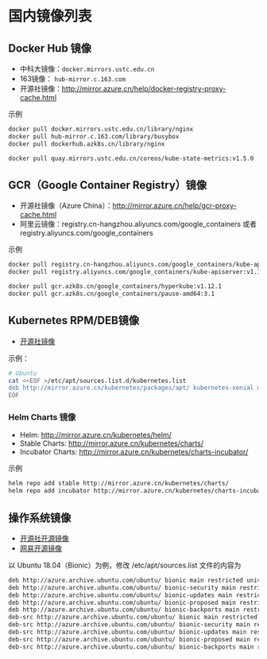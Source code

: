 # 国内镜像列表

## Docker Hub 镜像

- 中科大镜像：`docker.mirrors.ustc.edu.cn`
- 163镜像： `hub-mirror.c.163.com`
- 开源社镜像：<http://mirror.azure.cn/help/docker-registry-proxy-cache.html>

示例

```sh
docker pull docker.mirrors.ustc.edu.cn/library/nginx
docker pull hub-mirror.c.163.com/library/busybox
docker pull dockerhub.azk8s.cn/library/nginx

docker pull quay.mirrors.ustc.edu.cn/coreos/kube-state-metrics:v1.5.0
```

## GCR（Google Container Registry）镜像

- 开源社镜像（Azure China）：http://mirror.azure.cn/help/gcr-proxy-cache.html
- 阿里云镜像：registry.cn-hangzhou.aliyuncs.com/google_containers 或者 registry.aliyuncs.com/google_containers

示例

```sh
docker pull registry.cn-hangzhou.aliyuncs.com/google_containers/kube-apiserver:v1.18.0
docker pull registry.aliyuncs.com/google_containers/kube-apiserver:v1.18.0

docker pull gcr.azk8s.cn/google_containers/hyperkube:v1.12.1
docker pull gcr.azk8s.cn/google_containers/pause-amd64:3.1
```

## Kubernetes RPM/DEB镜像

- [开源社镜像](http://mirror.azure.cn/kubernetes/packages/)

示例：

```sh
# Ubuntu
cat <<EOF >/etc/apt/sources.list.d/kubernetes.list
deb http://mirror.azure.cn/kubernetes/packages/apt/ kubernetes-xenial main
EOF
```

### Helm Charts 镜像

- Helm: http://mirror.azure.cn/kubernetes/helm/
- Stable Charts: http://mirror.azure.cn/kubernetes/charts/
- Incubator Charts: http://mirror.azure.cn/kubernetes/charts-incubator/

示例

```sh
helm repo add stable http://mirror.azure.cn/kubernetes/charts/
helm repo add incubator http://mirror.azure.cn/kubernetes/charts-incubator/
```

## 操作系统镜像

- [开源社开源镜像](http://mirror.azure.cn/)
- [网易开源镜像](https://mirrors.163.com/)

以 Ubuntu 18.04（Bionic）为例，修改 /etc/apt/sources.list 文件的内容为

```sh
deb http://azure.archive.ubuntu.com/ubuntu/ bionic main restricted universe multiverse
deb http://azure.archive.ubuntu.com/ubuntu/ bionic-security main restricted universe multiverse
deb http://azure.archive.ubuntu.com/ubuntu/ bionic-updates main restricted universe multiverse
deb http://azure.archive.ubuntu.com/ubuntu/ bionic-proposed main restricted universe multiverse
deb http://azure.archive.ubuntu.com/ubuntu/ bionic-backports main restricted universe multiverse
deb-src http://azure.archive.ubuntu.com/ubuntu/ bionic main restricted universe multiverse
deb-src http://azure.archive.ubuntu.com/ubuntu/ bionic-security main restricted universe multiverse
deb-src http://azure.archive.ubuntu.com/ubuntu/ bionic-updates main restricted universe multiverse
deb-src http://azure.archive.ubuntu.com/ubuntu/ bionic-proposed main restricted universe multiverse
deb-src http://azure.archive.ubuntu.com/ubuntu/ bionic-backports main restricted universe multiverse
```
